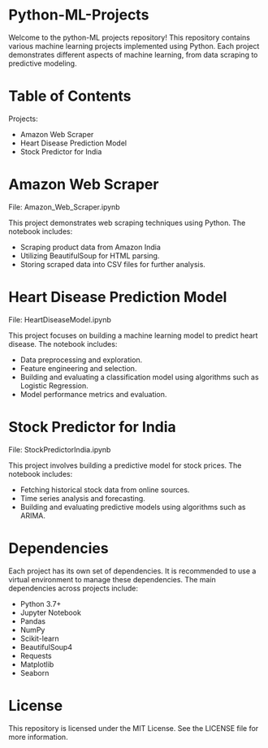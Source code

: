 # Python-ML-Projects

Welcome to the python-ML projects repository! This repository contains various machine learning projects implemented using Python. Each project demonstrates different aspects of machine learning, from data scraping to predictive modeling.

# Table of Contents
Projects:
- Amazon Web Scraper
- Heart Disease Prediction Model
- Stock Predictor for India

# Amazon Web Scraper
File: Amazon_Web_Scraper.ipynb

 This project demonstrates web scraping techniques using Python. The notebook includes:

- Scraping product data from Amazon India
- Utilizing BeautifulSoup for HTML parsing.
- Storing scraped data into CSV files for further analysis.
# Heart Disease Prediction Model
File: HeartDiseaseModel.ipynb

This project focuses on building a machine learning model to predict heart disease. The notebook includes:

- Data preprocessing and exploration.
- Feature engineering and selection.
- Building and evaluating a classification model using algorithms such as Logistic Regression.
- Model performance metrics and evaluation.
# Stock Predictor for India
File: StockPredictorIndia.ipynb

This project involves building a predictive model for stock prices. The notebook includes:

- Fetching historical stock data from online sources.
- Time series analysis and forecasting.
-    Building and evaluating predictive models using algorithms such as ARIMA.

# Dependencies
Each project has its own set of dependencies. It is recommended to use a virtual environment to manage these dependencies. The main dependencies across projects include:

- Python 3.7+
- Jupyter Notebook
- Pandas
- NumPy
- Scikit-learn
- BeautifulSoup4
- Requests
- Matplotlib
- Seaborn
# License
This repository is licensed under the MIT License. See the LICENSE file for more information.
